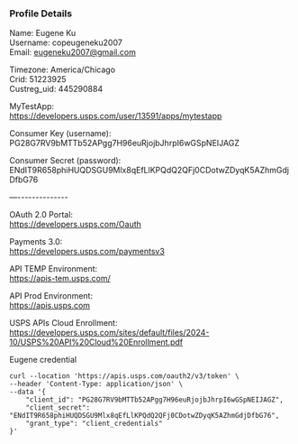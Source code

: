 ### Profile Details
Name: Eugene Ku<br>
Username: copeugeneku2007<br>
Email: eugeneku2007@gmail.com<br>

Timezone: America/Chicago<br>
Crid: 51223925<br>
Custreg_uid: 445290884<br>

MyTestApp:<br>
https://developers.usps.com/user/13591/apps/mytestapp<br>

Consumer Key (username): <br>
PG28G7RV9bMTTb52APgg7H96euRjojbJhrpI6wGSpNEIJAGZ

Consumer Secret (password): <br>
ENdIT9R658phiHUQDSGU9Mlx8qEfLlKPQdQ2QFj0CDotwZDyqK5AZhmGdjDfbG76

—--------------

OAuth 2.0 Portal:<br>
https://developers.usps.com/Oauth

Payments 3.0:<br>
https://developers.usps.com/paymentsv3

API TEMP Environment:<br>
https://apis-tem.usps.com/

API Prod Environment:<br>
https://apis.usps.com

USPS APIs Cloud Enrollment:<br>
https://developers.usps.com/sites/default/files/2024-10/USPS%20API%20Cloud%20Enrollment.pdf

Eugene credential<br>
```
curl --location 'https://apis.usps.com/oauth2/v3/token' \
--header 'Content-Type: application/json' \
--data '{
    "client_id": "PG28G7RV9bMTTb52APgg7H96euRjojbJhrpI6wGSpNEIJAGZ",
    "client_secret": "ENdIT9R658phiHUQDSGU9Mlx8qEfLlKPQdQ2QFj0CDotwZDyqK5AZhmGdjDfbG76",
    "grant_type": "client_credentials"
}'
```
